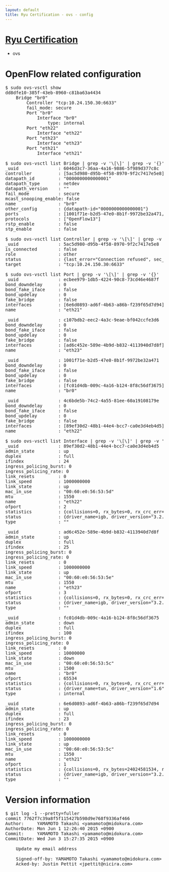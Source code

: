 ```yaml
---
layout: default
title: Ryu Certification - ovs - config
---
```

# [Ryu Certification](http://osrg.github.io/ryu/certification.html)
* ovs 

# OpenFlow related configuration
<pre>
$ sudo ovs-vsctl show
dd8dfe10-385f-43eb-8960-c81ba63a4434
    Bridge "br0"
        Controller "tcp:10.24.150.30:6633"
        fail_mode: secure
        Port "br0"
            Interface "br0"
                type: internal
        Port "eth22"
            Interface "eth22"
        Port "eth23"
            Interface "eth23"
        Port "eth21"
            Interface "eth21"

$ sudo ovs-vsctl list Bridge | grep -v '\[\]' | grep -v '{}'
_uuid               : 6046d3c7-36aa-4a16-9886-5f989d377c8c
controller          : [5ac5d980-d95b-4f58-8970-9f2c7417e5e8]
datapath_id         : "0000000000000001"
datapath_type       : netdev
datapath_version    : "<built-in>"
fail_mode           : secure
mcast_snooping_enable: false
name                : "br0"
other_config        : {datapath-id="0000000000000001"}
ports               : [1001f71e-b2d5-47e0-8b1f-9972be32a471, 4c6bde5b-74c2-4a55-81ee-60a19108179e, c107bdb2-eec2-4a3c-9eae-bf042ccfe3d6, ecbee979-1db5-4224-90c8-73cd46e4687f]
protocols           : ["OpenFlow13"]
rstp_enable         : false
stp_enable          : false

$ sudo ovs-vsctl list Controller | grep -v '\[\]' | grep -v '{}'
_uuid               : 5ac5d980-d95b-4f58-8970-9f2c7417e5e8
is_connected        : false
role                : other
status              : {last_error="Connection refused", sec_since_disconnect="3", state=BACKOFF}
target              : "tcp:10.24.150.30:6633"

$ sudo ovs-vsctl list Port | grep -v '\[\]' | grep -v '{}'
_uuid               : ecbee979-1db5-4224-90c8-73cd46e4687f
bond_downdelay      : 0
bond_fake_iface     : false
bond_updelay        : 0
fake_bridge         : false
interfaces          : [6e6d0893-ad6f-4b63-a86b-f239f65d7d94]
name                : "eth21"

_uuid               : c107bdb2-eec2-4a3c-9eae-bf042ccfe3d6
bond_downdelay      : 0
bond_fake_iface     : false
bond_updelay        : 0
fake_bridge         : false
interfaces          : [ad6c452e-589e-4b9d-b832-4113940d7d8f]
name                : "eth23"

_uuid               : 1001f71e-b2d5-47e0-8b1f-9972be32a471
bond_downdelay      : 0
bond_fake_iface     : false
bond_updelay        : 0
fake_bridge         : false
interfaces          : [fc01d4db-009c-4a16-b124-8f8c56df3675]
name                : "br0"

_uuid               : 4c6bde5b-74c2-4a55-81ee-60a19108179e
bond_downdelay      : 0
bond_fake_iface     : false
bond_updelay        : 0
fake_bridge         : false
interfaces          : [89ef30d2-48b1-44e4-bcc7-ca0e3d4eb4d5]
name                : "eth22"

$ sudo ovs-vsctl list Interface | grep -v '\[\]' | grep -v '{}'
_uuid               : 89ef30d2-48b1-44e4-bcc7-ca0e3d4eb4d5
admin_state         : up
duplex              : full
ifindex             : 24
ingress_policing_burst: 0
ingress_policing_rate: 0
link_resets         : 0
link_speed          : 1000000000
link_state          : up
mac_in_use          : "00:60:e0:56:53:5d"
mtu                 : 1550
name                : "eth22"
ofport              : 2
statistics          : {collisions=0, rx_bytes=0, rx_crc_err=0, rx_dropped=0, rx_errors=0, rx_frame_err=0, rx_over_err=0, rx_packets=0, tx_bytes=18089315792, tx_dropped=0, tx_errors=0, tx_packets=12064077}
status              : {driver_name=igb, driver_version="3.2.10-k", firmware_version="2.10-9"}
type                : ""

_uuid               : ad6c452e-589e-4b9d-b832-4113940d7d8f
admin_state         : up
duplex              : full
ifindex             : 25
ingress_policing_burst: 0
ingress_policing_rate: 0
link_resets         : 0
link_speed          : 1000000000
link_state          : up
mac_in_use          : "00:60:e0:56:53:5e"
mtu                 : 1550
name                : "eth23"
ofport              : 3
statistics          : {collisions=0, rx_bytes=0, rx_crc_err=0, rx_dropped=0, rx_errors=0, rx_frame_err=0, rx_over_err=0, rx_packets=0, tx_bytes=1176922500, tx_dropped=0, tx_errors=0, tx_packets=784615}
status              : {driver_name=igb, driver_version="3.2.10-k", firmware_version="2.10-9"}
type                : ""

_uuid               : fc01d4db-009c-4a16-b124-8f8c56df3675
admin_state         : down
duplex              : full
ifindex             : 100
ingress_policing_burst: 0
ingress_policing_rate: 0
link_resets         : 0
link_speed          : 10000000
link_state          : down
mac_in_use          : "00:60:e0:56:53:5c"
mtu                 : 1500
name                : "br0"
ofport              : 65534
statistics          : {collisions=0, rx_bytes=0, rx_crc_err=0, rx_dropped=0, rx_errors=0, rx_frame_err=0, rx_over_err=0, rx_packets=0, tx_bytes=0, tx_dropped=0, tx_errors=0, tx_packets=0}
status              : {driver_name=tun, driver_version="1.6", firmware_version="N/A"}
type                : internal

_uuid               : 6e6d0893-ad6f-4b63-a86b-f239f65d7d94
admin_state         : up
duplex              : full
ifindex             : 23
ingress_policing_burst: 0
ingress_policing_rate: 0
link_resets         : 0
link_speed          : 1000000000
link_state          : up
mac_in_use          : "00:60:e0:56:53:5c"
mtu                 : 1550
name                : "eth21"
ofport              : 1
statistics          : {collisions=0, rx_bytes=24024581534, rx_crc_err=0, rx_dropped=0, rx_errors=0, rx_frame_err=0, rx_over_err=0, rx_packets=16026376, tx_bytes=0, tx_dropped=0, tx_errors=0, tx_packets=0}
status              : {driver_name=igb, driver_version="3.2.10-k", firmware_version="2.10-9"}
type                : ""
</pre>

# Version information
<pre>
$ git log -1 --pretty=fuller
commit 7762f7c39a8f5f115427b598d9e768f9336af466
Author:     YAMAMOTO Takashi &lt;yamamoto@midokura.com&gt;
AuthorDate: Mon Jun 1 12:26:40 2015 +0900
Commit:     YAMAMOTO Takashi &lt;yamamoto@midokura.com&gt;
CommitDate: Wed Jun 3 15:27:35 2015 +0900

    Update my email address
    
    Signed-off-by: YAMAMOTO Takashi &lt;yamamoto@midokura.com&gt;
    Acked-by: Justin Pettit &lt;jpettit@nicira.com&gt;
</pre>
